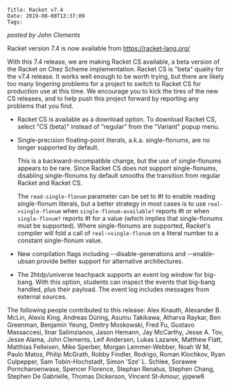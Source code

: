     Title: Racket v7.4
    Date: 2019-08-08T13:37:09
    Tags:

*posted by John Clements*

Racket version 7.4 is now available from https://racket-lang.org/

With this 7.4 release, we are making Racket CS available, a beta version
of the Racket on Chez Scheme implementation.  Racket CS is "beta"
quality for the v7.4 release. It works well enough to be worth trying,
but there are likely too many lingering problems for a project to switch
to Racket CS for production use at this time. We encourage you to kick
the tires of the new CS releases, and to help push this project forward
by reporting any problems that you find.

* Racket CS is available as a download option. To download Racket CS,
  select "CS (beta)" instead of "regular" from the "Variant" popup menu.

* Single-precision floating-point literals, a.k.a. single-flonums, are
  no longer supported by default.

  This is a backward-incompatible change, but the use of single-flonums
  appears to be rare. Since Racket CS does not support single-flonums,
  disabling single-flonums by default smooths the transition from regular
  Racket and Racket CS.

  The `read-single-flonum` parameter can be set to #t to enable reading
  single-flonum literals, but a better strategy in most cases is to use
  `real->single-flonum` when `single-flonum-available?` reports #t or
  when `single-flonum?` reports #t for a value (which implies that
  single-flonums must be supported). Where single-flonums are supported,
  Racket's compiler will fold a call of `real->single-flonum` on a
  literal number to a constant single-flonum value.

* New compilation flags including --disable-generations and --enable-ubsan
  provide better support for alternative
  architectures.

* The 2htdp/universe teachpack supports an event log window for big-bang. 
  With this option, students can inspect the events that big-bang handled,
  plus their payload. The event log includes messages from external
  sources.

The following people contributed to this release: Alex Knauth, Alexander
B. McLin, Alexis King, Andreas Düring, Asumu Takikawa, Atharva Raykar,
Ben Greenman, Benjamin Yeung, Dmitry Moskowski, Fred Fu, Gustavo
Massaccesi, Ilnar Salimzianov, Jason Hemann, Jay McCarthy, Jesse A. Tov,
Jesse Alama, John Clements, Leif Andersen, Lukas Lazarek, Matthew Flatt,
Matthias Felleisen, Mike Sperber, Morgan Lemmer-Webber, Noah W M, Paulo
Matos, Philip McGrath, Robby Findler, Rodrigo, Roman Klochkov, Ryan
Culpepper, Sam Tobin-Hochstadt, Simon 'Sze' L. Schlee, Sorawee
Porncharoenwase, Spencer Florence, Stephan Renatus, Stephen Chang,
Stephen De Gabrielle, Thomas Dickerson, Vincent St-Amour, yjqww6

<!-- more -->

